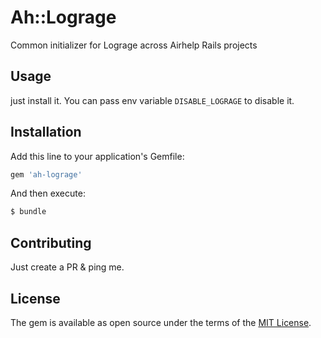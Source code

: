 # Ah::Lograge
Common initializer for Lograge across Airhelp Rails projects

## Usage
just install it. You can pass env variable `DISABLE_LOGRAGE` to disable it.

## Installation
Add this line to your application's Gemfile:

```ruby
gem 'ah-lograge'
```

And then execute:
```bash
$ bundle
```

## Contributing
Just create a PR & ping me.

## License
The gem is available as open source under the terms of the [MIT License](http://opensource.org/licenses/MIT).
